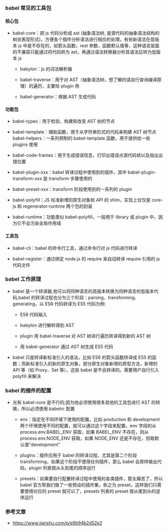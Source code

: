 ### babel 常见的工具包

#### 核心包

-   babel-core：把 js 代码分析成 ast (抽象语法树, 是源代码的抽象语法结构的树状表现形式)，方便各个插件分析语法进行相应的处理。有些新语法在低版本 js 中是不存在的，如箭头函数，rest 参数，函数默认值等，这种语言层面的不兼容只能通过将代码转为 ast，再通过语法转换器分析其语法后转为低版本 js

    -   babylon：js 的词法解析器

    -   babel-traverse：用于对 AST（抽象语法树，想了解的请自行查询编译原理）的遍历，主要给 plugin 用

    -   babel-generator：根据 AST 生成代码

#### 功能包

-   babel-types：用于检验、构建和改变 AST 树的节点

-   babel-template：辅助函数，用于从字符串形式的代码来构建 AST 树节点 babel-helpers：一系列预制的 babel-template 函数，用于提供给一些 plugins 使用

-   babel-code-frames：用于生成错误信息，打印出错误点源代码帧以及指出出错位置

-   babel-plugin-xxx：babel 转译过程中使用到的插件，其中 babel-plugin-transform-xxx 是 transform 步骤使用的

-   babel-preset-xxx：transform 阶段使用到的一系列的 plugin

-   babel-polyfill：JS 标准新增的原生对象和 API 的 shim，实现上仅仅是 core-js 和 regenerator-runtime 两个包的封装

-   babel-runtime：功能类似 babel-polyfill，一般用于 library 或 plugin 中，因为它不会污染全局作用域

#### 工具包

-   babel-cli：babel 的命令行工具，通过命令行对 js 代码进行转译

-   babel-register：通过绑定 node.js 的 require 来自动转译 require 引用的 js 代码文件

### babel 工作原理

-   babel 是一个转译器,他可以将同种语言的高版本转换为同种语言的低版本代码,babel 的转译过程也分为三个阶段：parsing、transforming、generating，以 ES6 代码转译为 ES5 代码为例:

    -   ES6 代码输入

    -   babylon 进行解析得到 AST

    -   plugin 用 babel-traverse 对 AST 树进行遍历转译得到新的 AST 树

    -   用 babel-generator 通过 AST 树生成 ES5 代码

-   babel 只是转译新标准引入的语法，比如 ES6 的箭头函数转译成 ES5 的函数；而新标准引入的新的原生对象，部分原生对象新增的原型方法，新增的 API 等（如 Proxy、Set 等），这些 babel 是不会转译的。需要用户自行引入 polyfill 来解决

### babel 的插件的配置

-   光有 babel-core 是不行的,因为他必须使用很多其他的工具包进行 AST 的转换，所以必须使用.babelrc 配置

    -   env：指定在不同环境下使用的配置。比如 production 和 development 两个环境使用不同的配置，就可以通过这个字段来配置。env 字段的从 process.env.BABEL_ENV 获取，如果 BABEL_ENV 不存在，则从 process.env.NODE_ENV 获取，如果 NODE_ENV 还是不存在，则取默认值"development"

    -   plugins：插件应用于 babel 的转译过程，尤其是第二个阶段 transforming，如果这个阶段不使用任何插件，那么 babel 会原样输出代码，plugin 列表按从头到尾的顺序运行

    -   presets：如果要自行配置转译过程中使用的各类插件，那太痛苦了，所以 babel 官方帮我们做了一些预设的插件集，称之为 preset，这样我们只需要使用对应的 preset 就可以了，presets 列表的 preset 按从尾到头的逆序运行

### 参考文章

-   https://www.jianshu.com/p/e9b94b2d52e2
